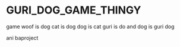 # GURI_DOG_GAME_THINGY
game woof is dog cat is dog dog is cat guri is do and dog is guri
dog

ani baproject
